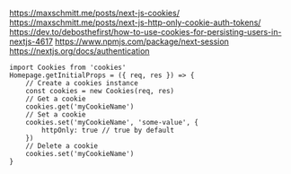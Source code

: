https://maxschmitt.me/posts/next-js-cookies/
https://maxschmitt.me/posts/next-js-http-only-cookie-auth-tokens/
https://dev.to/debosthefirst/how-to-use-cookies-for-persisting-users-in-nextjs-4617
https://www.npmjs.com/package/next-session
https://nextjs.org/docs/authentication

```
import Cookies from 'cookies'
Homepage.getInitialProps = ({ req, res }) => {
    // Create a cookies instance
    const cookies = new Cookies(req, res)
    // Get a cookie
    cookies.get('myCookieName')
    // Set a cookie
    cookies.set('myCookieName', 'some-value', {
        httpOnly: true // true by default
    })
    // Delete a cookie
    cookies.set('myCookieName')
}

```
